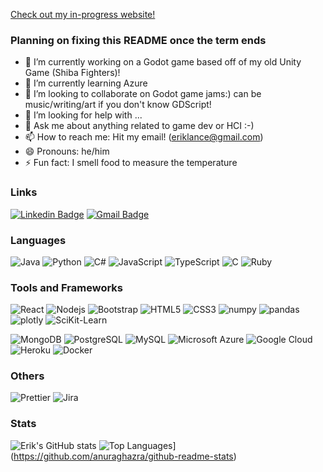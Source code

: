 [Check out my in-progress website!](https://eriklance.gatsbyjs.io/)

### Planning on fixing this README once the term ends

-   🔭 I’m currently working on a Godot game based off of my old Unity Game (Shiba Fighters)!
-   🌱 I’m currently learning Azure
-   👯 I’m looking to collaborate on Godot game jams:) can be music/writing/art if you don't know GDScript!
-   🤔 I’m looking for help with ...
-   💬 Ask me about anything related to game dev or HCI :-)
-   📫 How to reach me: Hit my email! (eriklance@gmail.com)
-   😄 Pronouns: he/him
-   ⚡ Fun fact: I smell food to measure the temperature

### Links
[![Linkedin Badge](https://img.shields.io/badge/-LinkedIn-blue?style=flat-square&logo=Linkedin&logoColor=white&link=https://www.linkedin.com/in/erik-lance-tiongquico/)](https://www.linkedin.com/in/erik-lance-tiongquico/)
[![Gmail Badge](https://img.shields.io/badge/-Gmail-c14438?style=flat-square&logo=Gmail&logoColor=white&link=mailto:eriklance@gmail.com)](mailto:eriklance@gmail.com)

### Languages
![Java](https://img.shields.io/badge/-java-E34A86?style=flat-square&logo=java)
![Python](https://img.shields.io/badge/-Python-black?style=flat-square&logo=Python)
![C#](https://img.shields.io/badge/C%23-239120?style=flat-square&logo=c-sharp)
![JavaScript](https://img.shields.io/badge/-JavaScript-black?style=flat-square&logo=javascript)
![TypeScript](https://img.shields.io/badge/-TypeScript-007ACC?style=flat-square&logo=typescript)
![C](https://img.shields.io/badge/C-00599C?style=flat-square&logo=c)
![Ruby](https://img.shields.io/badge/Ruby-CC342D?style=flat-square&logo=ruby)

### Tools and Frameworks
![React](https://img.shields.io/badge/-React-black?style=flat-square&logo=react)
![Nodejs](https://img.shields.io/badge/-Nodejs-black?style=flat-square&logo=Node.js)
![Bootstrap](https://img.shields.io/badge/-Bootstrap-563D7C?style=flat-square&logo=bootstrap)
![HTML5](https://img.shields.io/badge/-HTML5-E34F26?style=flat-square&logo=html5&logoColor=white)
![CSS3](https://img.shields.io/badge/-CSS3-1572B6?style=flat-square&logo=css3)
![numpy](https://img.shields.io/badge/Numpy-777BB4?style=flat-square&logo=numpy)
![pandas](https://img.shields.io/badge/Pandas-2C2D72?style=flat-square&logo=pandas)
![plotly](https://img.shields.io/badge/Plotly-239120?style=flat-square&logo=plotly")
![SciKit-Learn](https://img.shields.io/badge/scikit_learn-F7931E?style=flat-square&logo=scikit-learn)

![MongoDB](https://img.shields.io/badge/-MongoDB-black?style=flat-square&logo=mongodb)
![PostgreSQL](https://img.shields.io/badge/-PostgreSQL-336791?style=flat-square&logo=postgresql)
![MySQL](https://img.shields.io/badge/-MySQL-black?style=flat-square&logo=mysql)
![Microsoft Azure](https://img.shields.io/badge/Microsoft%20Azure-232F7E?style=flat-square&logo=microsoft-azure)
![Google Cloud](https://img.shields.io/badge/Google%20Cloud-black?style=flat-square&logo=google-cloud)
![Heroku](https://img.shields.io/badge/-Heroku-430098?style=flat-square&logo=heroku)
![Docker](https://img.shields.io/badge/-Docker-black?style=flat-square&logo=docker)

### Others
![Prettier](https://img.shields.io/badge/prettier-1A2C34?style=flat-square&logo=prettier)
![Jira](https://img.shields.io/badge/Jira-0052CC?style-flat-square&logo=jira)

### Stats
![Erik's GitHub stats](https://github-readme-stats.vercel.app/api?username=erik-lance&show_icons=true&theme=dracula)
![Top Languages](https://github-readme-stats.vercel.app/api/top-langs/?username=erik-lance&theme=dracula)](https://github.com/anuraghazra/github-readme-stats)
<!--![Hits](https://hits.seeyoufarm.com/api/count/incr/badge.svg?url=https%3A%2F%2Fgithub.com%2Ferik-lance1212%2Fhit-counter)-->
